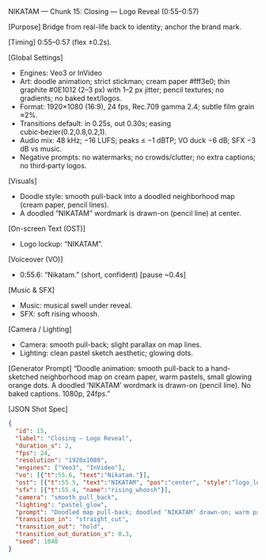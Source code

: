 NIKATAM — Chunk 15: Closing — Logo Reveal (0:55–0:57)

[Purpose]
Bridge from real-life back to identity; anchor the brand mark.

[Timing]
0:55–0:57 (flex ±0.2s).

[Global Settings]
- Engines: Veo3 or InVideo
- Art: doodle animation; strict stickman; cream paper #fff3e0; thin graphite #0E1012 (2–3 px) with 1–2 px jitter; pencil textures; no gradients; no baked text/logos.
- Format: 1920×1080 (16:9), 24 fps, Rec.709 gamma 2.4; subtle film grain ≈2%.
- Transitions default: in 0.25s, out 0.30s; easing cubic‑bezier(0.2,0.8,0.2,1).
- Audio mix: 48 kHz; −16 LUFS; peaks ≤ −1 dBTP; VO duck −6 dB; SFX −3 dB vs music.
- Negative prompts: no watermarks; no crowds/clutter; no extra captions; no third‑party logos.

[Visuals]
- Doodle style: smooth pull-back into a doodled neighborhood map (cream paper, pencil lines).
- A doodled “NIKATAM” wordmark is drawn-on (pencil line) at center.

[On-screen Text (OST)]
- Logo lockup: “NIKATAM”.

[Voiceover (VO)]
- 0:55.6: “Nikatam.” (short, confident) [pause ~0.4s]

[Music & SFX]
- Music: musical swell under reveal.
- SFX: soft rising whoosh.

[Camera / Lighting]
- Camera: smooth pull-back; slight parallax on map lines.
- Lighting: clean pastel sketch aesthetic; glowing dots.



[Generator Prompt]
“Doodle animation: smooth pull-back to a hand-sketched neighborhood map on cream paper, warm pastels, small glowing orange dots. A doodled ‘NIKATAM’ wordmark is drawn-on (pencil line). No baked captions. 1080p, 24fps.”

[JSON Shot Spec]
```json
{
  "id": 15,
  "label": "Closing — Logo Reveal",
  "duration_s": 2,
  "fps": 24,
  "resolution": "1920x1080",
  "engines": ["Veo3", "InVideo"],
  "vo": [{"t":55.6, "text":"Nikatam."}],
  "ost": [{"t":55.5, "text":"NIKATAM", "pos":"center", "style":"logo_lockup"}],
  "sfx": [{"t":55.4, "name":"rising_whoosh"}],
  "camera": "smooth_pull_back",
  "lighting": "pastel_glow",
  "prompt": "Doodled map pull-back; doodled ‘NIKATAM’ drawn-on; warm pastels.",
  "transition_in": "straight_cut",
  "transition_out": "hold",
  "transition_out_duration_s": 0.3,
  "seed": 1040
}
```



